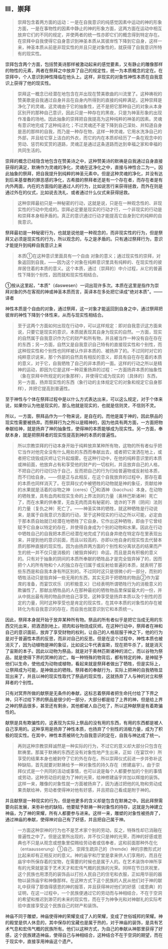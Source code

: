 <h2>Ⅲ．崇拜</h2><blockquote data-pid="cEoTzWov">崇拜包含着两方面的运动：一是在自我意识的纯感觉因素中运动的神的形象方面，一是在事物性的因素中静止的神的形象方面，这两方面在运动中相互放弃它们的不同的规定，并使两者的统一性亦即它们的概念得到特定存在。在崇拜中自我使得它自身意识到神圣本质从其彼岸性下降到它自身，这样一来，神圣本质从前是非现实性的并且只是对象性的，就获得了自我意识所特有的现实性。</blockquote><p data-pid="5aeU_f_x">崇拜包含两个方面，包括赞美诗那样被激动起来的感觉要素，又有静止的雕像那样的物性的元素，两者在祭拜之中放弃了自己的规定性，统一为本质概念的定在。在崇拜中，个人意识到神性降临在他头上。这样，非现实的对象性神性本质在自我意识上获得了他的现实性。</p><blockquote data-pid="Kk8voA9B">崇拜这一概念已经潜在地包含在并出现在赞美歌曲的川流里了。这种祷祝的赞美歌是自我通过自身并且在自身内所得到的直接的纯粹满足。这种崇拜是净化了的灵魂，这灵魂由于它的抽象性，还不是把它那种自己的对象从本身区别开的那种自己意识，因此只是一种存在的黑夜，只是为神圣形象的出现作准备的场地。因此抽象的崇拜把自我提高为这种纯粹的神圣的因素。灵魂有意识地完成了这种纯洁化；不过灵魂还不是下降到自己深处、并知道自身是恶的那样的自我，而乃是一种存在物，这样一种灵魂，它用水洗净自己的外部，并且给它穿上洁白的外衣，而它的内在本质却经历了一条在观念中的劳动、惩罚和奖赏的道路，灵魂正是通过这条道路而达到幸福之家和幸福的共同生活的。</blockquote><p data-pid="b7TL3Pvv">崇拜的概念已经隐含地包含在赞美诗之中，这种赞美诗的默祷是自我通过自身直接获得的满足，默祷作为灵魂的净化，灵魂在这净化之中，直接与神性合二为一。因此抽象的祭拜，把自我提升到纯粹的神圣元素中。但是这种灵魂的净化，并没有达到后来基督教的罪恶感的净化，古希腊的祭拜者还是有一个存在者，而存在者是有内外两面，内在的方面指的是通过人的行为，比如说苦行来获得拯救，而外在则是通过外在的仪式，比如说去洗礼、或者通过什么仪式来获得拯救。</p><blockquote data-pid="CDQdJzly">这种崇拜最初只是一种秘密的行动，这就是说，只是在一种观念性的、非现实性的行动中完成的。崇拜必定要是现实的行动才行，一个非现实的行动是和崇拜本身相矛盾的。真正的意识通过行动才能提高它自身到它的纯粹的自我意识。</blockquote><p data-pid="qy6y2fTS">祭拜最初是一种秘密行为，也就是说他是一种观念的，而非现实性的行为，但是祭拜又必须是现实性的行为，所以观念的，与之是矛盾的。只有通过祭拜行为，意识才能提升到纯粹自我意识上来</p><blockquote data-pid="bejWA5VB">本质①在这种意识里面具有一个自由 对象的意义；通过现实性的崇拜，对象返回到自我，——因为这个对象在纯粹意识里具有纯粹的、在现实性的彼岸居住着的本质的意义。这个本质，通过〔崇拜的〕中介过程，从它的普遍性下降到个别性，因而就和现实性相结合。</blockquote><p data-pid="NGuBx1nL">①按从这里起，"本质"（daswesen）一词出现许多次。本质在这里是指作为崇拜对象的外在客观的神或神圣本质而言，英译本在多处把它译成"绝对本质"。——译者</p><p data-pid="R21LxsUC">神性本质是个自由的对象，通过祭拜，这一对象才能返回到自身之中，通过祭拜把彼岸的神性下降到个体性来，从而与现实性相结合。</p><blockquote data-pid="-995UVP8">至于这两个方面如何出现在行动中，可以这样规定：即对自我意识这方面来说，只要它是现实的意识，本质就表现其自身为现实的自然。一方面，现实的自然属于自我意识作为它的财产和所有物，并且被当作一种没有自在存在的东西；另一方面，自然又是自我意识自己特有的直接现实性和个别性，而这种现实性和个别性也同样被认作非本质的、被扬弃了的。不过同时对它的纯粹意识说来，那个外部的自然具有相反的意义，即具有自在存在着的本质的意义，对于它，自我牺牲了自己的非本质的一面。这样的行动之所以是精神的运动，即因为它是这样一种双重扬弃的过程：一方面扬弃本质的抽象性（象在崇拜中所规定的对象那样），并使得它成为现实的〔具体的〕东西，另一方面，扬弃现实性的东西（象行动的主体规定它的对象和规定它自身那样），并把它提高到普遍性。</blockquote><p data-pid="NctpJMPX">至于神性与个体在祭拜过程中是以什么方式表达出来，可以这么规定，对于个体来说，如果你认为他是现实的，那么他就是现实的，也就是信则灵，不信则不灵。</p><p data-pid="zKYf0rxL">所以，一方面，祭拜品作为一个物来说，是自在的。而他是属于神的，因此祭品的现实性需要被扬弃。而祭拜行为之所以是精神的，因为他具有两方面，一方面把物奉献给神，就是扬弃了神的抽象性，使得神的本质能够成为现实性。另一方面，奉献本身，就是把祭拜者的现实性提高到神的本质的普遍性。</p><blockquote data-pid="gww6XIfR">所以宗教崇拜的行动本身开始于纯粹放弃某种所有物，这物的所有者似乎把它当作对他完全没有什么用处的东西而奉献出去，或者把它泼洒在地上，或者把它烧毁成灰烬让它升起烟雾。在这种行动中，在他的纯粹意识里的本质或神前面，他放弃占有和享受他的财产的一切权利，并且放弃自己的人格，不把自己的行动归功于自己，反而把自己的行为归给普遍物或反射给本质，而不归给自身。——但是正与此相反，在这个自我放弃的过程中，那存在着的本质也同样消灭了。在崇拜仪式中被牺牲的动物就是神的象征，贡献给神的水果就是活着的谷物之神（ceres）①和酒神（bacchus）本身。在动物的牺牲里，具有血肉和现实生命的上界法则的力量〔奥林巴斯诸神〕死亡了，而在水果的供奉里，无血无肉而具有秘密的、诡诈的下界〔阴间〕法则的力量〔复仇之神〕死亡了。——神圣实体的牺牲，就这种牺牲是行动说来，是属于自我意识方面的行动，至于这种现实的行动之所以可能，必定由于那本质自始就已经潜在地牺牲了它自身。它作出这种牺牲，即由于它曾经赋予它自身以特定的存在，并使得自身成为个别的动物和水果。因此在行动中牺牲自己的自我把本质已经潜在地完成了的自身弃绝在特定存在里表现出来，并提到他的意识前面，而且以较高的、亦即以他自身的现实性去代替本质的那种直接的现实性。因为由扬弃两方面的个别性和分离状态的结果而产生的统一并不仅只是消极的〔被毁弃掉的〕命运，而且是具有积极的意义的。只有对于抽象的阴间的本质所奉献的牺牲品才是完全毁弃掉了的，因而把个人的所有物和个人的独立存在归属于或反射给普遍的本质，就表明了那些东西是和自我本身有所区别的。不过同时这只是很微小的一部分，而别的牺牲活动只是毁弃掉一些无用的东西，其实无异于把牺牲的物品②作为宴席的准备，而宴饮欢乐〔的积极意义〕已经表明所谓牺牲行为的消极意义的欺骗性了。那献出牺牲品的人在那种最初的牺牲物品里保留最大的一份，并从中挑出最有用的物品供他自己享受。这种享受是扬弃本质以及个别性的否定的力量，同时这种享受也是肯定的现实性，在其中本质的对象性的存在被转化为有自我意识的存在，而自我也就意识到它和本质统一。</blockquote><p data-pid="aUsdr1uE">因此，祭拜本身就开始于放弃某种所有物。祭品的所有者似乎是把它当成无用的东西交托出来，把酒洒到地上，把肉和谷物烧成灰烬。在这种行动中，祭拜者在神和自己的意识面前，放弃了享受财物的权利，让自己的人格屈服于神之下，他的行为是对于普遍性本质的反思，而非对自己的反思。但是在这个过程中，神性本质也被消灭了，因为动植物是神的象征，比如说公牛代表宙斯，现在把牛杀了，就是消灭了宙斯的本子。因此以动物为祭品，就是对于奥林匹斯诸神的消亡，而以谷物为祭品，就是使得下界的冥神的消亡。每一种特殊的物背后，都有特定的神，是神赋予他们以生命，使他成为动物或植物，看起来就是祭拜者做出了牺牲，但是实际上，让祭拜成为可能，是神做出的牺牲。祭拜者的奉献行为，实际上把神的自我牺牲显现出来了，并且以神的现实性取代了祭品的现实性，这就扬弃了人与神的对立和祭拜者的个别性。</p><p data-pid="kJmp3chh">只有对冥界所做的献祭是无条件的奉献，这标志着祭拜者把生命托付给了下界之神，只不过给下界的祭品是很少的一部分，大部分都是给了上界的神，但是给上界之神的祭品很多，甚至还有剩余，其他都被人自己吃了，所以这种献祭是有着欺骗性的。</p><p data-pid="tDq74ojO">献祭是具有欺骗性的，这表现为实际上祭品的没有用的东西，有用的东西都是被人自己享用的。这种享用是扬弃了神性本质，也扬弃了个别性的消极力量，成为了积极的现实性。在其中，神性本质被转化为自我意识的定在，自我与神达成了统一。</p><blockquote data-pid="eBz9QKS2">再则这种宗教崇拜诚然是一种实际的行为，不过它的意义却大部分只包含在默祷里。那属于默祷的东西还没有对象性地产生出来，正如〔在宴饮中〕所享受的结果本身也被剥夺了它的外在存在。所以崇拜仪式前进一步并弥补这种缺陷，首先就要对默祷给予一种对象性的持久存在〔修建庙宇〕。由于崇拜仪式是一个共同的活动或事情，也可以说是每个人都要参加的个别的事情或劳动，这种劳动目的是为了神的光荣，给神修建庙宇并加以辉煌的装饰。这样一来，雕像的对象性就一方面被扬弃了，因为通过把他的礼物和劳动成果贡献给神，劳动者使得神对他有好感，并且把自己看成是附于神的。</blockquote><p data-pid="hs2p_R-M">并且献祭是一种现实的行为，但是他更多的含义却是包含在默祷之中。因此拜祭需要向前发展，来弥补他的缺陷，他要赋予默祷一种对象性的持存，这就是为神建立神庙，为了神的荣耀，所有人都要参与进来。这样一来，雕塑的对象性被扬弃了，通过神庙的奉献，使得神对自己有了好感，并且把自己属于神。</p><blockquote data-pid="elU9rQOL">一方面这种崇神的行为也不是艺术家个别的劳动，反之，特殊性却已消融在普遍性之中了。但是这里所出现的，并不仅只是神的光荣，而神的好感或恩典也不只是从观念或想象里偿赐给劳动者或信奉者，这和前面那种外在化（entaausserung）①自己、崇拜生疏异己的（fremde）神的宗教形式对比起来却有正相反对的意义。神的庙宇和厅堂是拿来供人们享用的，而且在庙宇中所保存着的宝物，在需要的时候也是属于人的。在艺术装饰中神所享有的光荣就是富于艺术天才和宏伟气概的民族的光荣。同样在节日庆祝里，这个民族也用漂亮的装饰品以打扮人民自己的住宅和衣服，正如用华丽的器物以装饰庙宇和神像那样。在这种方式下这个民族的人民从他们对于神的献礼中获得了那值得感恩的神的报答，并且获得神对他们的好感〔或恩典〕的证明，在这一过程中，一个民族便通过它的劳动而与神相结合，不在于空洞的希望和推迟到渺茫的未来的现实性，而在于为神争光和对神献礼的实际考验中直接享受这个民族自己的财产和装饰。</blockquote><p data-pid="O0gb1_GN">神庙不同于雕塑，神庙使得神的荣耀变成了人的荣耀，变成了世俗城邦的荣耀。神的殿堂是供人休息的，其中保存的宝藏也是属于热的，对于神庙的装饰，是具有艺术气息和宏伟气概的民族所有。他们以这种方式，为自己的奉献从神那里获得了好感，这个民族建造神庙，使得自己与神相结合，这种结合不在于空洞的期望，而在于现实中，直接享用神庙这个遗产。</p>